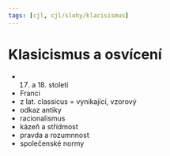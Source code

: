 ```yaml
---
tags: [cjl, cjl/slohy/klacisismus]
---
```

# Klasicismus a osvícení
- 17. a 18. století
- Franci
- z lat. classicus = vynikající, vzorový
- odkaz antiky
- racionalismus
- kázeň a střídmost
- pravda a rozumnnost
- společenské normy 
